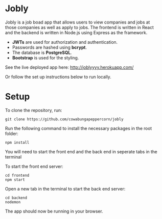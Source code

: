 # Jobly

Jobly is a job boad app that allows users to view companies and jobs at those companies as well as apply to jobs. The frontend is written in React and the backend is written in Node.js using Express as the framework.

  - **JWTs** are used for authorization and authentication.
  - Passwords are hashed using **bcrypt**.
  - The database is **PostgreSQL**.
  - **Bootstrap** is used for the styling.

See the live deployed app here: http://joblyyyy.herokuapp.com/

Or follow the set up instructions below to run locally. 

# Setup

To clone the repository, run: 
```
git clone https://github.com/cowabungapeppercorn/jobly
```

Run the following command to install the necessary packages in the root folder: 
```
npm install
```

You will need to start the front end and the back end in seperate tabs in the terminal

To start the front end server: 
```
cd frontend
npm start
```

Open a new tab in the terminal to start the back end server:
```
cd backend
nodemon
```

The app should now be running in your browser.